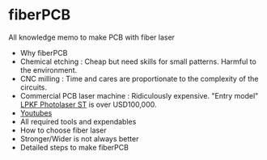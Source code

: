 # fiberPCB
All knowledge memo to make PCB with fiber laser

* Why fiberPCB
 * Chemical etching : Cheap but need skills for small patterns. Harmful to the environment.
 * CNC milling : Time and cares are proportionate to the complexity of the circuits.
 * Commercial PCB laser machine : Ridiculously expensive. "Entry model" [LPKF Photolaser ST](https://www.youtube.com/watch?v=WMgXvRwbaLw) is over USD100,000.
* [Youtubes](https://www.youtube.com/playlist?list=PLIcr1mnww28Doh5sBvfblVOn0Wxk1qtYr)
* All required tools and expendables
* How to choose fiber laser
 * Stronger/Wider is not always better
* Detailed steps to make fiberPCB



